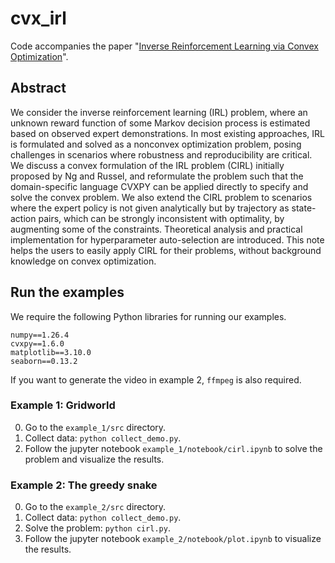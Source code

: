 # cvx_irl

Code accompanies the paper "[Inverse Reinforcement Learning via Convex Optimization](https://arxiv.org/abs/2501.15957)".

## Abstract

We consider the inverse reinforcement learning (IRL) problem, where an unknown reward function of some Markov decision process is estimated based on observed expert demonstrations.
In most existing approaches, IRL is formulated and solved as a nonconvex optimization problem, posing challenges in scenarios where robustness and reproducibility are critical.
We discuss a convex formulation of the IRL problem (CIRL) initially proposed by Ng and Russel, and reformulate the problem such that the domain-specific language CVXPY can be applied directly to specify and solve the convex problem.
We also extend the CIRL problem to scenarios where the expert policy is not given analytically but by trajectory as state-action pairs, which can be strongly inconsistent with optimality, by augmenting some of the constraints.
Theoretical analysis and practical implementation for hyperparameter auto-selection are introduced.
This note helps the users to easily apply CIRL for their problems, without background knowledge on convex optimization.

## Run the examples

We require the following Python libraries for running our examples.

```
numpy==1.26.4
cvxpy==1.6.0
matplotlib==3.10.0
seaborn==0.13.2
```

If you want to generate the video in example 2, `ffmpeg` is also required.

### Example 1: Gridworld

0. Go to the `example_1/src` directory.
1. Collect data: `python collect_demo.py`.
2. Follow the jupyter notebook `example_1/notebook/cirl.ipynb` to solve the problem and visualize the results.

### Example 2: The greedy snake

0. Go to the `example_2/src` directory.
1. Collect data: `python collect_demo.py`.
2. Solve the problem: `python cirl.py`.
3. Follow the jupyter notebook `example_2/notebook/plot.ipynb` to visualize the results.
